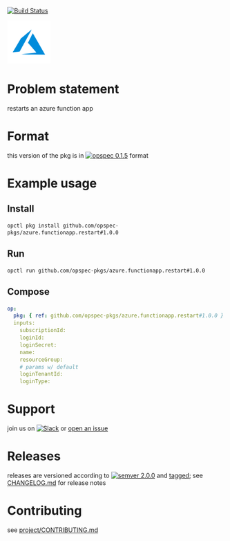[![Build Status](https://travis-ci.org/opspec-pkgs/azure.functionapp.restart.svg?branch=master)](https://travis-ci.org/opspec-pkgs/azure.functionapp.restart)

<img src="icon.svg" alt="icon" height="100px">

# Problem statement

restarts an azure function app

# Format

this version of the pkg is in [![opspec 0.1.5](https://img.shields.io/badge/opspec-0.1.5-brightgreen.svg?colorA=6b6b6b&colorB=fc16be)](https://opspec.io/0.1.5/packages.html) format

# Example usage

## Install

```shell
opctl pkg install github.com/opspec-pkgs/azure.functionapp.restart#1.0.0
```

## Run

```
opctl run github.com/opspec-pkgs/azure.functionapp.restart#1.0.0
```

## Compose

```yaml
op:
  pkg: { ref: github.com/opspec-pkgs/azure.functionapp.restart#1.0.0 }
  inputs:
    subscriptionId:
    loginId:
    loginSecret:
    name:
    resourceGroup:
    # params w/ default
    loginTenantId:
    loginType:
```

# Support

join us on
[![Slack](https://opspec-slackin.herokuapp.com/badge.svg)](https://opspec-slackin.herokuapp.com/)
or
[open an issue](https://github.com/opspec-pkgs/azure.functionapp.restart/issues)

# Releases

releases are versioned according to
[![semver 2.0.0](https://img.shields.io/badge/semver-2.0.0-brightgreen.svg)](http://semver.org/spec/v2.0.0.html)
and [tagged](https://git-scm.com/book/en/v2/Git-Basics-Tagging); see
[CHANGELOG.md](CHANGELOG.md) for release notes

# Contributing

see
[project/CONTRIBUTING.md](https://github.com/opspec-pkgs/project/blob/master/CONTRIBUTING.md)
